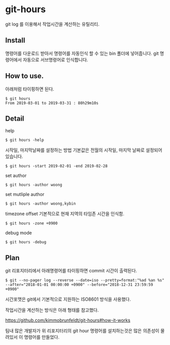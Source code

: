 # git-hours

git log 를 이용해서 작업시간을 계산하는 유틸리티.


## Install
명령어를 다운로드 받아서 명령어를 자동인식 할 수 있는 bin 폴더에 넣어줍니다.
git 명령어에서 자동으로 서브명령어로 인식합니다.

## How to use.
아래처럼 타이핑하면 된다.

```
$ git hours
From 2019-03-01 to 2019-03-31 : 80h29m10s
```

## Detail

help
```
$ git hours -help
```

시작일, 마지막날짜를 설정하는 방법
기본값은 전월의 시작일, 마지막 날짜로 설정되어있습니다.


```
$ git hours -start 2019-02-01 -end 2019-02-28
```

set author
```
$ git hours -author woong
```

set mutliple author
```
$ git hours -author woong,kybin
```

timezone offset
기본적으로 현재 지역의 타임존 시간을 인식함.
```
$ git hours -zone +0900
```

debug mode
```
$ git hours -debug
```


## Plan
git 리포지터리에서 아래명령어를 타이핑하면 commit 시간이 출력된다.

```
$ git --no-pager log --reverse --date=iso --pretty=format:"%ad %an %s" --after="2018-01-01 00:00:00 +0900" --before="2018-12-31 23:59:59 +0900"
```

시간포맷은 git에서 기본적으로 지원하는 ISO8601 방식을 사용했다.


작업시간을 계산하는 방식은 아래 형태를 참고했다.

https://github.com/kimmobrunfeldt/git-hours#how-it-works

팀내 많은 개발자가 위 리포지터리의 git hour 명령어를 설치하는것은 많은 의존성이 물려있서 이 명령어를 만들었다.
